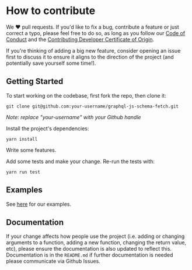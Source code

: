 # How to contribute
We ❤️ pull requests. If you'd like to fix a bug, contribute a feature or
just correct a typo, please feel free to do so, as long as you follow
our [Code of Conduct](https://github.com/Shopify/graphql-js-schema-fetch/blob/master/CODE_OF_CONDUCT.md)
and the [Contributing Developer Certificate of Origin](https://github.com/Shopify/graphql-js-schema-fetch/blob/master/CONTRIBUTING_DEVELOPER_CERTIFICATE_OF_ORIGIN.txt).

If you're thinking of adding a big new feature, consider opening an
issue first to discuss it to ensure it aligns to the direction of the
project (and potentially save yourself some time!).

## Getting Started
To start working on the codebase, first fork the repo, then clone it:
```
git clone git@github.com:your-username/graphql-js-schema-fetch.git
```
*Note: replace "your-username" with your Github handle*

Install the project's dependencies:
```
yarn install
```

Write some features.

Add some tests and make your change. Re-run the tests with:
```
yarn run test
```

## Examples
See [here](https://github.com/Shopify/graphql-js-schema-fetch/blob/master/examples) for our examples.

## Documentation
If your change affects how people use the project (i.e. adding or
changing arguments to a function, adding a new function, changing the
return value, etc), please ensure the documentation is also updated to
reflect this. Documentation is in the `README.md` if further documentation is needed please communicate via Github Issues.
